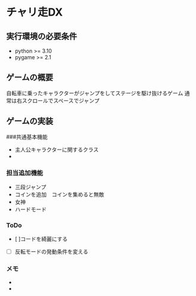 # チャリ走DX

## 実行環境の必要条件
* python >= 3.10
* pygame >= 2.1

## ゲームの概要
自転車に乗ったキャラクターがジャンプをしてステージを駆け抜けるゲーム
通常は右スクロールでスペースでジャンプ

## ゲームの実装
###共通基本機能
* 主人公キャラクターに関するクラス
* 
### 担当追加機能
* 三段ジャンプ
* コインを追加　コインを集めると無敵
* 女神
* ハードモード
### ToDo
- [ ]コードを綺麗にする 
- [ ] 反転モードの発動条件を変える
### メモ
* 
* 
